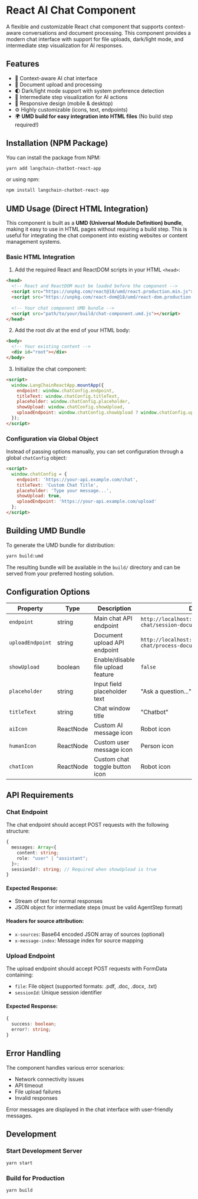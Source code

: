 # React AI Chat Component

A flexible and customizable React chat component that supports context-aware conversations and document processing. This component provides a modern chat interface with support for file uploads, dark/light mode, and intermediate step visualization for AI responses.

## Features

- 🤖 Context-aware AI chat interface
- 📁 Document upload and processing
- 🌓 Dark/light mode support with system preference detection
- 💬 Intermediate step visualization for AI actions
- 📱 Responsive design (mobile & desktop)
- ⚙️ Highly customizable (icons, text, endpoints)
- 🌍 **UMD build for easy integration into HTML files** (No build step required!)

## Installation (NPM Package)

You can install the package from NPM:

```bash
yarn add langchain-chatbot-react-app
```

or using npm:

```bash
npm install langchain-chatbot-react-app
```

## UMD Usage (Direct HTML Integration)

This component is built as a **UMD (Universal Module Definition) bundle**, making it easy to use in HTML pages without requiring a build step. This is useful for integrating the chat component into existing websites or content management systems.

### Basic HTML Integration

1. Add the required React and ReactDOM scripts in your HTML `<head>`:

```html
<head>
  <!-- React and ReactDOM must be loaded before the component -->
  <script src="https://unpkg.com/react@18/umd/react.production.min.js"></script>
  <script src="https://unpkg.com/react-dom@18/umd/react-dom.production.min.js"></script>
  
  <!-- Your chat component UMD bundle -->
  <script src="path/to/your/build/chat-component.umd.js"></script>
</head>
```

2. Add the root div at the end of your HTML body:

```html
<body>
  <!-- Your existing content -->
  <div id="root"></div>
</body>
```

3. Initialize the chat component:

```html
<script>
  window.LangChainReactApp.mountApp({
    endpoint: window.chatConfig.endpoint,
    titleText: window.chatConfig.titleText,
    placeholder: window.chatConfig.placeholder,
    showUpload: window.chatConfig.showUpload,
    uploadEndpoint: window.chatConfig.showUpload ? window.chatConfig.uploadEndpoint : undefined
  });
</script>
```

### Configuration via Global Object

Instead of passing options manually, you can set configuration through a global `chatConfig` object:

```html
<script>
  window.chatConfig = {
    endpoint: 'https://your-api.example.com/chat',
    titleText: 'Custom Chat Title',
    placeholder: 'Type your message...',
    showUpload: true,
    uploadEndpoint: 'https://your-api.example.com/upload'
  };
</script>
```

## Building UMD Bundle

To generate the UMD bundle for distribution:

```bash
yarn build:umd
```

The resulting bundle will be available in the `build/` directory and can be served from your preferred hosting solution.

## Configuration Options

| Property | Type | Description | Default |
|----------|------|-------------|---------|
| `endpoint` | string | Main chat API endpoint | `http://localhost:3500/api/v1/langchain-chat/session-document-chat` |
| `uploadEndpoint` | string | Document upload API endpoint | `http://localhost:3500/api/v1/langchain-chat/process-document` |
| `showUpload` | boolean | Enable/disable file upload feature | `false` |
| `placeholder` | string | Input field placeholder text | "Ask a question..." |
| `titleText` | string | Chat window title | "Chatbot" |
| `aiIcon` | ReactNode | Custom AI message icon | Robot icon |
| `humanIcon` | ReactNode | Custom user message icon | Person icon |
| `chatIcon` | ReactNode | Custom chat toggle button icon | Robot icon |

## API Requirements

### Chat Endpoint

The chat endpoint should accept POST requests with the following structure:

```typescript
{
  messages: Array<{
    content: string;
    role: "user" | "assistant";
  }>;
  sessionId?: string; // Required when showUpload is true
}
```

#### Expected Response:
- Stream of text for normal responses
- JSON object for intermediate steps (must be valid AgentStep format)

#### Headers for source attribution:
- `x-sources`: Base64 encoded JSON array of sources (optional)
- `x-message-index`: Message index for source mapping

### Upload Endpoint

The upload endpoint should accept POST requests with FormData containing:
- `file`: File object (supported formats: .pdf, .doc, .docx, .txt)
- `sessionId`: Unique session identifier

#### Expected Response:

```typescript
{
  success: boolean;
  error?: string;
}
```

## Error Handling

The component handles various error scenarios:
- Network connectivity issues
- API timeout
- File upload failures
- Invalid responses

Error messages are displayed in the chat interface with user-friendly messages.

## Development

### Start Development Server
```bash
yarn start
```

### Build for Production
```bash
yarn build
```
